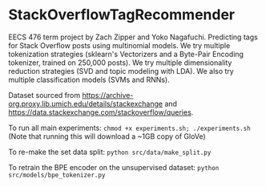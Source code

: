 # StackOverflowTagRecommender
EECS 476 term project by Zach Zipper and Yoko Nagafuchi. Predicting tags for Stack Overflow posts using multinomial models. We try multiple
tokenization strategies (sklearn's Vectorizers and a Byte-Pair Encoding tokenizer, trained on 250,000 posts). We try multiple dimensionality
reduction strategies (SVD and topic modeling with LDA). We also try multiple classification models (SVMs and RNNs).

Dataset sourced from https://archive-org.proxy.lib.umich.edu/details/stackexchange and https://data.stackexchange.com/stackoverflow/queries.

To run all main experiments: `chmod +x experiments.sh; ./experiments.sh` (Note that running this will download a ~1GB copy of GloVe)

To re-make the set data split: `python src/data/make_split.py`

To retrain the BPE encoder on the unsupervised dataset: `python src/models/bpe_tokenizer.py`